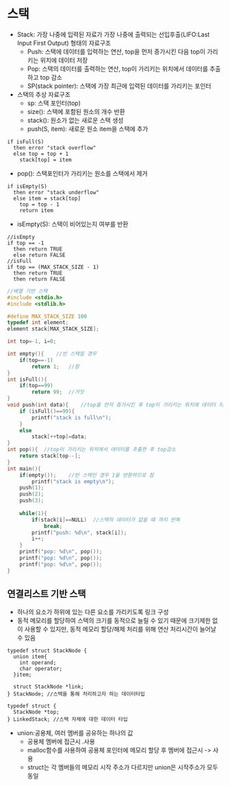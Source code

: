 # 스택
* Stack: 가장 나중에 입력된 자료가 가장 나중에 출력되는 선입후출(LIFO:Last Input First Output) 형태의 자료구조
  * Push: 스택에 데이터를 입력하는 연산, top을 먼저 증가시킨 다음 top이 가리키는 위치에 데이터 저장
  * Pop: 스택의 데이터를 출력하는 연산, top이 가리키는 위치에서 데이터를 추출하고 top 감소
  * SP(stack pointer): 스택에 가장 최근에 입력된 데이터를 가리키는 포인터
* 스택의 추상 자료구조
  * sp: 스택 포인터(top)
  * size(): 스택에 포함된 원소의 개수 반환
  * stack(): 원소가 없는 새로운 스택 생성
  * push(S, item): 새로운 원소 item을 스택에 추가
```
if isFull(S)
  then error "stack overflow"
  else top = top + 1
    stack[top] = item
```
 * pop(): 스택포인터가 가리키는 원소를 스택에서 제거
```
if isEmpty(S)
  then error "stack underflow"
  else item = stack[top]
    top = top - 1
    return item
```
 * isEmpty(S): 스택이 비어있는지 여부를 반환
```
//isEmpty
if top == -1
  then return TRUE
  else return FALSE
//isFull
if top == (MAX_STACK_SIZE - 1)
  then return TRUE
  then return FALSE
```
```c
//배열 기반 스택
#include <stdio.h>
#include <stdlib.h>

#define MAX_STACK_SIZE 100
typedef int element;
element stack[MAX_STACK_SIZE];

int top=-1, i=0;

int empty(){	//빈 스택일 경우  
	if(top==-1)	
		return 1;	//참 
}
int isFull(){
	if(top==99)
		return 99;	//거짓  
}
void push(int data){	//top을 먼저 증가시킨 후 top이 가리키는 위치에 데이터 저장  
	if (isFull()==99){
		printf("stack is full\n");
	}	
	else 
		stack[++top]=data;
}
int pop(){	//top이 가리키는 위치에서 데이터를 추출한 후 top감소 
	return stack[top--];
}
int main(){
	if(empty());	//빈 스택인 경우 1을 반환하므로 참  
		printf("stack is empty\n"); 	
	push(1);
	push(2);
	push(3);
	
	while(1){
		if(stack[i]==NULL)	//스택의 데이터가 없을 때 까지 반복  
			break;
		printf("push: %d\n", stack[i]);
		i++;
	}
	printf("pop: %d\n", pop());
	printf("pop: %d\n", pop());
	printf("pop: %d\n", pop());	
}
```
## 연결리스트 기반 스택
* 하나의 요소가 하위에 있는 다른 요소를 가리키도록 링크 구성
* 동적 메모리를 할당하여 스택의 크기를 동적으로 늘릴 수 있기 때문에 크기제한 없이 사용할 수 있지만,
동적 메모리 할당/해제 처리를 위해 연산 처리시간이 늘어날 수 있음 
```
typedef struct StackNode {
  union item{
    int operand;
    char operator;
  }item;
  
  struct StackNode *link;
} StackNode; //스택을 통해 처리하고자 하는 데이터타입

typedef struct {
  StackNode *top;
} LinkedStack; //스택 자체에 대한 데이터 타입
```
* union:공용체, 여러 멤버를 공유하는 하나의 값
  * 공용체 멤버에 접근시 .사용
  * malloc함수를 사용하여 공용체 포인터에 메모리 할당 후 멤버에 접근시 -> 사용
  * struct는 각 멤버들의 메모리 시작 주소가 다르지만 union은 시작주소가 모두 동일
